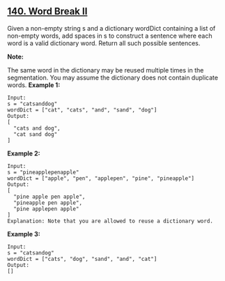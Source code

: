 ## [140. Word Break II](https://leetcode.com/problems/word-break-ii/)

Given a non-empty string s and a dictionary wordDict containing a list of non-empty words, add spaces in s to construct a sentence where each word is a valid dictionary word. Return all such possible sentences.

**Note:**

The same word in the dictionary may be reused multiple times in the segmentation.
You may assume the dictionary does not contain duplicate words.
**Example 1:**

```
Input:
s = "catsanddog"
wordDict = ["cat", "cats", "and", "sand", "dog"]
Output:
[
  "cats and dog",
  "cat sand dog"
]
```

**Example 2:**

```
Input:
s = "pineapplepenapple"
wordDict = ["apple", "pen", "applepen", "pine", "pineapple"]
Output:
[
  "pine apple pen apple",
  "pineapple pen apple",
  "pine applepen apple"
]
Explanation: Note that you are allowed to reuse a dictionary word.
```

**Example 3:**

```
Input:
s = "catsandog"
wordDict = ["cats", "dog", "sand", "and", "cat"]
Output:
[]
```
